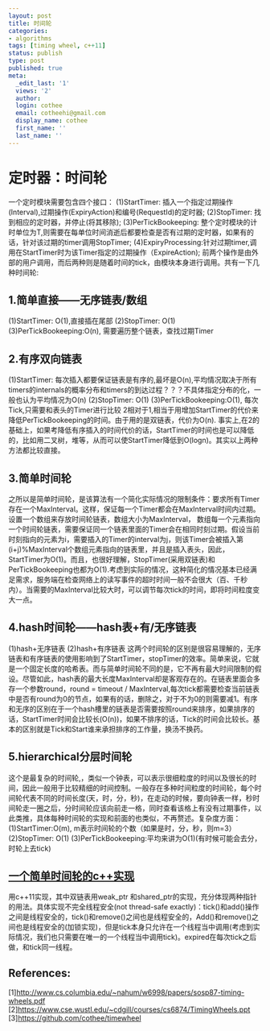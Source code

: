```yaml
---
layout: post
title: 时间轮
categories:
- algorithms
tags: [timing wheel, c++11]
status: publish
type: post
published: true
meta:
  _edit_last: '1'
  views: '2'
  author:
  login: cothee
  email: cotheehi@gmail.com
  display_name: cothee
  first_name: ''
  last_name: ''
---
```


# 定时器：时间轮  
  一个定时模块需要包含四个接口：
  (1)StartTimer: 插入一个指定过期操作(Interval),过期操作(ExpiryAction)和编号(RequestId)的定时器;
  (2)StopTimer: 找到相应的定时器，并停止(将其移除);
  (3)PerTickBookeeping: 整个定时模块的计时单位为T,则需要在每单位时间消逝后都要检查是否有过期的定时器，如果有的话，针对该过期的timer调用StopTimer;
  (4)ExpiryProcessing:针对过期timer,调用在StartTimer时为该Timer指定的过期操作（ExpireAction);
前两个操作是由外部的用户调用，而后两种则是随着时间的tick，由模块本身进行调用。共有一下几种时间轮:
## 1.简单直接——无序链表/数组  
(1)StartTimer: O(1),直接插在尾部
(2)StopTimer: O(1)
(3)PerTickBookeeping:O(n), 需要遍历整个链表，查找过期Timer

## 2.有序双向链表  
(1)StartTimer: 每次插入都要保证链表是有序的,最坏是O(n),平均情况取决于所有timers的internals的概率分布和timers的到达过程？？？不具体指定分布的化，一般也认为平均情况为O(n)
(2)StopTimer: O(1)
(3)PerTickBookeeping:O(1), 每次Tick,只需要和表头的Timer进行比较
2相对于1,相当于用增加StartTimer的代价来降低PerTickBookeeping的时间。由于用的是双链表，代价为O(n).
事实上,在2的基础上，如果考降低有序插入的时间代价的话，StartTimer的时间也是可以降低的，比如用二叉树，堆等，从而可以使StartTimer降低到O(logn)。其实以上两种方法都比较直接。

## 3.简单时间轮  
之所以是简单时间轮，是该算法有一个简化实际情况的限制条件：要求所有Timer存在一个MaxInterval。这样，保证每一个Timer都会在MaxInterval时间内过期。设置一个数组来存放时间轮链表，数组大小为MaxInterval， 数组每一个元素指向一个时间轮链表，需要保证同一个链表里面的Timer会在相同时刻过期。假设当前时刻指向的元素为i，需要插入的Timer的interval为j，则该Timer会被插入第(i+j)%MaxInterval个数组元素指向的链表里，并且是插入表头，因此，StartTimer为O(1)。而且，也很好理解，StopTimer(采用双链表)和PerTickBookeeping也都为O(1).考虑到实际的情况，这种简化的情况基本已经满足需求，服务端在检查网络上的读写事件的超时时间一般不会很大（百、千秒内）。当需要的MaxInterval比较大时，可以调节每次tick的时间，即将时间粒度变大一点。

## 4.hash时间轮——hash表+有/无序链表  
(1)hash+无序链表
(2)hash+有序链表
这两个时间轮的区别是很容易理解的，无序链表和有序链表的使用影响到了StartTimer，stopTimer的效率。简单来说，它就是一个固定长度的哈希表。而与简单时间轮不同的是，它不再有最大时间限制的假设。尽管如此，hash表的最大长度MaxInterval却是客观存在的。在链表里面会多存一个参数round，round = timeout / MaxInterval,每次tick都需要检查当前链表中是否有round为0的节点，如果有的话，删除之，对于不为0的则需要减1。有序和无序的区别在于一个hash槽里的链表是否需要按照round来排序，如果排序的话，StartTimer时间会比较长(O(n))，如果不排序的话，Tick的时间会比较长。基本的区别就是Tick和Start谁来承担排序的工作量，换汤不换药。

## 5.hierarchical分层时间轮  
这个是最复杂的时间轮,，类似一个钟表，可以表示很细粒度的时间以及很长的时间，因此一般用于比较精细的时间控制。一般存在多种时间粒度的时间轮，每个时间轮代表不同的时间长度(天，时，分，秒)，在走动的时候，要向钟表一样，秒时间轮走一圈之后，分时间轮应该向前走一格，同时查看该格上有没有过期事件，以此类推，具体每种时间轮的实现和前面的也类似，不再赘述。复杂度方面：
(1)StartTimer:O(m), m表示时间轮的个数（如果是时，分，秒，则m=3）
(2)StopTimer: O(1)
(3)PerTickBookeeping:平均来讲为O(1)(有时候可能会去分，时轮上去tick)

## [一个简单时间轮的c++实现](https://github.com/cothee/timewheel)  
  用c++11实现，其中双链表用weak_ptr 和shared_ptr的实现，充分体现两种指针的用法。具体实现不完全线程安全(not thread-safe exactly)：tick()和add()操作之间是线程安全的，tick()和remove()之间也是线程安全的，Add()和remove()之间也是线程安全的(加锁实现)，但是tick本身只允许在一个线程当中调用(考虑到实际情况，我们也只需要在唯一的一个线程当中调用tick)。expired在每次tick之后做，和tick同一线程。

## References:  
[1]http://www.cs.columbia.edu/~nahum/w6998/papers/sosp87-timing-wheels.pdf 
[2]https://www.cse.wustl.edu/~cdgill/courses/cs6874/TimingWheels.ppt 
[3]https://github.com/cothee/timewheel
